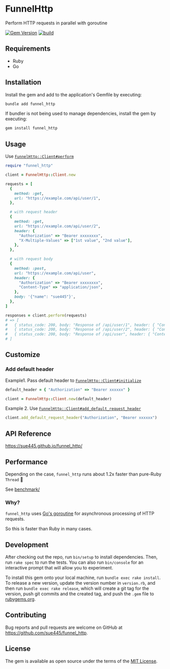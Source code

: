 # FunnelHttp
Perform HTTP requests in parallel with goroutine

[![Gem Version](https://badge.fury.io/rb/funnel_http.svg)](https://badge.fury.io/rb/funnel_http)
[![build](https://github.com/sue445/funnel_http/actions/workflows/build.yml/badge.svg)](https://github.com/sue445/funnel_http/actions/workflows/build.yml)

## Requirements
* Ruby
* Go

## Installation

Install the gem and add to the application's Gemfile by executing:

```bash
bundle add funnel_http
```

If bundler is not being used to manage dependencies, install the gem by executing:

```bash
gem install funnel_http
```

## Usage
Use [`FunnelHttp::Client#perform`](https://sue445.github.io/funnel_http/FunnelHttp/Client.html#perform-instance_method)

```ruby
require "funnel_http"

client = FunnelHttp::Client.new

requests = [
  {
    method: :get,
    url: "https://example.com/api/user/1",
  },

  # with request header
  { 
    method: :get,
    url: "https://example.com/api/user/2", 
    header: {
      "Authorization" => "Bearer xxxxxxxx",
      "X-Multiple-Values" => ["1st value", "2nd value"],
    },
  },

  # with request body
  {
    method: :post,
    url: "https://example.com/api/user",
    header: {
      "Authorization" => "Bearer xxxxxxxx",
      "Content-Type" => "application/json",
    },
    body: '{"name": "sue445"}',
  },
]

responses = client.perform(requests)
# => [
#   { status_code: 200, body: "Response of /api/user/1", header: { "Content-Type" => ["text/plain;charset=utf-8"]} }
#   { status_code: 200, body: "Response of /api/user/2", header: { "Content-Type" => ["text/plain;charset=utf-8"]} }
#   { status_code: 200, body: "Response of /api/user", header: { "Content-Type" => ["text/plain;charset=utf-8"]} }
# ]
```

## Customize
### Add default header
Example1. Pass default header to [`FunnelHttp::Client#initialize`](https://sue445.github.io/funnel_http/FunnelHttp/Client.html#normalize_requests-instance_method)

```ruby
default_header = { "Authorization" => "Bearer xxxxxx" }

client = FunnelHttp::Client.new(default_header)
```

Example 2. Use [`FunnelHttp::Client#add_default_request_header`](https://sue445.github.io/funnel_http/FunnelHttp/Client.html#add_default_request_header-instance_method)

```ruby
client.add_default_request_header("Authorization", "Bearer xxxxxx")
```

## API Reference
https://sue445.github.io/funnel_http/

## Performance
Depending on the case, `funnel_http` runs about 1.2x faster than pure-Ruby `Thread` :dash:

See [benchmark/](benchmark/)

### Why?
`funnel_http` uses [Go's goroutine](https://go.dev/tour/concurrency) for asynchronous processing of HTTP requests.

So this is faster than Ruby in many cases.

## Development

After checking out the repo, run `bin/setup` to install dependencies. Then, run `rake spec` to run the tests. You can also run `bin/console` for an interactive prompt that will allow you to experiment.

To install this gem onto your local machine, run `bundle exec rake install`. To release a new version, update the version number in `version.rb`, and then run `bundle exec rake release`, which will create a git tag for the version, push git commits and the created tag, and push the `.gem` file to [rubygems.org](https://rubygems.org).

## Contributing

Bug reports and pull requests are welcome on GitHub at https://github.com/sue445/funnel_http.

## License

The gem is available as open source under the terms of the [MIT License](https://opensource.org/licenses/MIT).
